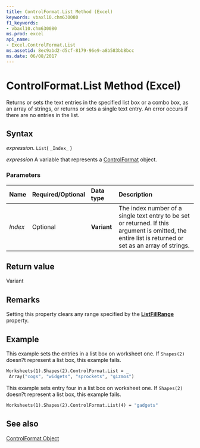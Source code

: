 ```yaml
---
title: ControlFormat.List Method (Excel)
keywords: vbaxl10.chm630080
f1_keywords:
- vbaxl10.chm630080
ms.prod: excel
api_name:
- Excel.ControlFormat.List
ms.assetid: 8ec9abd2-d5cf-8179-96e9-a8b583bb8bcc
ms.date: 06/08/2017
---
```



# ControlFormat.List Method (Excel)

Returns or sets the text entries in the specified list box or a combo box, as an array of strings, or returns or sets a single text entry. An error occurs if there are no entries in the list.


## Syntax

 _expression_. `List`( `_Index_` )

 _expression_ A variable that represents a [ControlFormat](Excel.ControlFormat.md) object.


### Parameters



|Name|Required/Optional|Data type|Description|
|:-----|:-----|:-----|:-----|
| _Index_|Optional| **Variant**|The index number of a single text entry to be set or returned. If this argument is omitted, the entire list is returned or set as an array of strings.|

## Return value

Variant


## Remarks

Setting this property clears any range specified by the  **[ListFillRange](Excel.ControlFormat.ListFillRange.md)** property.


## Example

This example sets the entries in a list box on worksheet one. If  `Shapes(2)` doesn?t represent a list box, this example fails.


```vb
Worksheets(1).Shapes(2).ControlFormat.List = _ 
 Array("cogs", "widgets", "sprockets", "gizmos")
```

This example sets entry four in a list box on worksheet one. If  `Shapes(2)` doesn?t represent a list box, this example fails.




```vb
Worksheets(1).Shapes(2).ControlFormat.List(4) = "gadgets"
```


## See also


[ControlFormat Object](Excel.ControlFormat.md)

